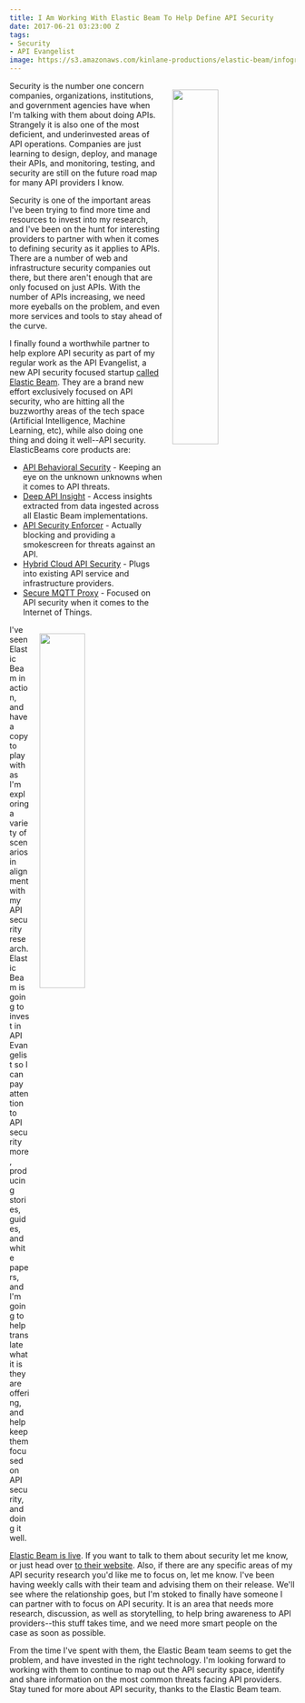 ```yaml
---
title: I Am Working With Elastic Beam To Help Define API Security
date: 2017-06-21 03:23:00 Z
tags:
- Security
- API Evangelist
image: https://s3.amazonaws.com/kinlane-productions/elastic-beam/infographic-products.png
---
```


<p><a href="https://www.elasticbeam.com/"><img src="https://s3.amazonaws.com/kinlane-productions/elastic-beam/elasticbeam-vertical.jpg" align="right" width="40%" style="padding: 15px;" /></a></p>Security is the number one concern companies, organizations, institutions, and government agencies have when I'm talking with them about doing APIs. Strangely it is also one of the most deficient, and underinvested areas of API operations. Companies are just learning to design, deploy, and manage their APIs, and monitoring, testing, and security are still on the future road map for many API providers I know. 

Security is one of the important areas I've been trying to find more time and resources to invest into my research, and I've been on the hunt for interesting providers to partner with when it comes to defining security as it applies to APIs. There are a number of web and infrastructure security companies out there, but there aren't enough that are only focused on just APIs. With the number of APIs increasing, we need more eyeballs on the problem, and even more services and tools to stay ahead of the curve. 

I finally found a worthwhile partner to help explore API security as part of my regular work as the API Evangelist, a new API security focused startup [called Elastic Beam](https://www.elasticbeam.com/product/#api-behavioral). They are a brand new effort exclusively focused on API security, who are hitting all the buzzworthy areas of the tech space (Artificial Intelligence, Machine Learning, etc), while also doing one thing and doing it well--API security. ElasticBeams core products are:

* [API Behavioral Security](https://www.elasticbeam.com/product/#api-behavioral) - Keeping an eye on the unknown unknowns when it comes to API threats.
* [Deep API Insight](https://www.elasticbeam.com/product/#deep) - Access insights extracted from data ingested across all Elastic Beam implementations.
* [API Security Enforcer](https://www.elasticbeam.com/product/#api-security) - Actually blocking and providing a smokescreen for threats against an API.
* [Hybrid Cloud API Security](https://www.elasticbeam.com/product/#hybrid) - Plugs into existing API service and infrastructure providers.
* [Secure MQTT Proxy](https://www.elasticbeam.com/product/#secure) - Focused on API security when it comes to the Internet of Things.

<p><img src="https://s3.amazonaws.com/kinlane-productions/elastic-beam/infographic-products.png" align="right" width="40%" style="padding: 15px;" /></p>
I've seen Elastic Beam in action, and have a copy to play with as I'm exploring a variety of scenarios in alignment with my API security research. Elastic Beam is going to invest in API Evangelist so I can pay attention to API security more, producing stories, guides, and white papers, and I'm going to help translate what it is they are offering, and help keep them focused on API security, and doing it well.

[Elastic Beam is live](https://www.elasticbeam.com). If you want to talk to them about security let me know, or just head over [to their website](https://www.elasticbeam.com). Also, if there are any specific areas of my API security research you'd like me to focus on, let me know. I've been having weekly calls with their team and advising them on their release. We'll see where the relationship goes, but I'm stoked to finally have someone I can partner with to focus on API security. It is an area that needs more research, discussion, as well as storytelling, to help bring awareness to API providers--this stuff takes time, and we need more smart people on the case as soon as possible.

From the time I've spent with them, the Elastic Beam team seems to get the problem, and have invested in the right technology. I'm looking forward to working with them to continue to map out the API security space, identify and share information on the most common threats facing API providers. Stay tuned for more about API security, thanks to the Elastic Beam team.